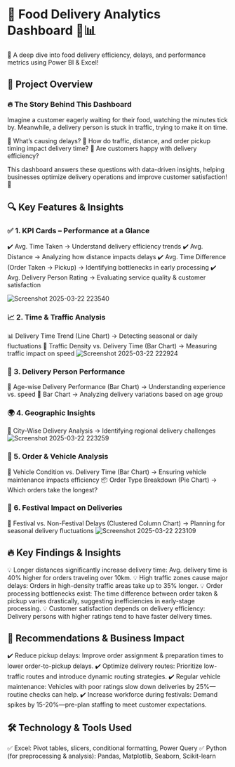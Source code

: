 # 🚀 Food Delivery Analytics Dashboard 🍕📊

📌 A deep dive into food delivery efficiency, delays, and performance metrics using Power BI & Excel!

## 📖 Project Overview
### 🔥 The Story Behind This Dashboard
Imagine a customer eagerly waiting for their food, watching the minutes tick by. Meanwhile, a delivery person is stuck in traffic, trying to make it on time.

📍 What’s causing delays?
📍 How do traffic, distance, and order pickup timing impact delivery time?
📍 Are customers happy with delivery efficiency?

This dashboard answers these questions with data-driven insights, helping businesses optimize delivery operations and improve customer satisfaction! 🚀

## 🔍 Key Features & Insights
### ✅ 1. KPI Cards – Performance at a Glance
✔️ Avg. Time Taken → Understand delivery efficiency trends
✔️ Avg. Distance → Analyzing how distance impacts delays
✔️ Avg. Time Difference (Order Taken → Pickup) → Identifying bottlenecks in early processing
✔️ Avg. Delivery Person Rating → Evaluating service quality & customer satisfaction

![Screenshot 2025-03-22 223540](https://github.com/user-attachments/assets/d637d4a1-d178-4a34-9369-bc70e5c20d43)

### 📈 2. Time & Traffic Analysis
📊 Delivery Time Trend (Line Chart) → Detecting seasonal or daily fluctuations
🚦 Traffic Density vs. Delivery Time (Bar Chart) → Measuring traffic impact on speed
![Screenshot 2025-03-22 222924](https://github.com/user-attachments/assets/283e89d9-188a-4afc-b39f-3b6f4940d23a)

### 👤 3. Delivery Person Performance
🛵 Age-wise Delivery Performance (Bar Chart) → Understanding experience vs. speed
📌 Bar Chart → Analyzing delivery variations based on age group

### 🌍 4. Geographic Insights
📍 City-Wise Delivery Analysis → Identifying regional delivery challenges
![Screenshot 2025-03-22 223259](https://github.com/user-attachments/assets/4cdcae25-8f9d-407b-9ade-d0fd089c10ce)

### 🚗 5. Order & Vehicle Analysis
🔧 Vehicle Condition vs. Delivery Time (Bar Chart) → Ensuring vehicle maintenance impacts efficiency
📦 Order Type Breakdown (Pie Chart) → Which orders take the longest?

### 🎉 6. Festival Impact on Deliveries
📅 Festival vs. Non-Festival Delays (Clustered Column Chart) → Planning for seasonal delivery fluctuations
![Screenshot 2025-03-22 223109](https://github.com/user-attachments/assets/fd2a5bc2-85d0-4848-81fb-276166721668)

## 🔥 Key Findings & Insights
💡 Longer distances significantly increase delivery time: Avg. delivery time is 40% higher for orders traveling over 10km.
💡 High traffic zones cause major delays: Orders in high-density traffic areas take up to 35% longer.
💡 Order processing bottlenecks exist: The time difference between order taken & pickup varies drastically, suggesting inefficiencies in early-stage processing.
💡 Customer satisfaction depends on delivery efficiency: Delivery persons with higher ratings tend to have faster delivery times.

## 🎯 Recommendations & Business Impact
✔️ Reduce pickup delays: Improve order assignment & preparation times to lower order-to-pickup delays.
✔️ Optimize delivery routes: Prioritize low-traffic routes and introduce dynamic routing strategies.
✔️ Regular vehicle maintenance: Vehicles with poor ratings slow down deliveries by 25%—routine checks can help.
✔️ Increase workforce during festivals: Demand spikes by 15-20%—pre-plan staffing to meet customer expectations.

## 🛠️ Technology & Tools Used
✅ Excel: Pivot tables, slicers, conditional formatting, Power Query
✅ Python (for preprocessing & analysis): Pandas, Matplotlib, Seaborn, Scikit-learn








